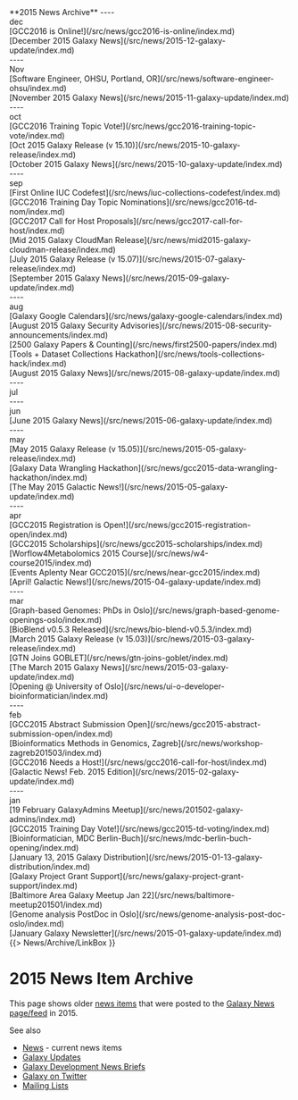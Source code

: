 <div class='linkbox'>
**2015 News Archive**
----
<div class='right'>dec</div>
[GCC2016 is Online!](/src/news/gcc2016-is-online/index.md)<br />
[December 2015 Galaxy News](/src/news/2015-12-galaxy-update/index.md)<br />
----
<div class='right'>Nov</div>
[Software Engineer, OHSU, Portland, OR](/src/news/software-engineer-ohsu/index.md)<br />
[November 2015 Galaxy News](/src/news/2015-11-galaxy-update/index.md)<br />
----
<div class='right'>oct</div>
[GCC2016 Training Topic Vote!](/src/news/gcc2016-training-topic-vote/index.md)<br />
[Oct 2015 Galaxy Release (v 15.10)](/src/news/2015-10-galaxy-release/index.md)<br />
[October 2015 Galaxy News](/src/news/2015-10-galaxy-update/index.md)<br />
----
<div class='right'>sep</div>
[First Online IUC Codefest](/src/news/iuc-collections-codefest/index.md)<br />
[GCC2016 Training Day Topic Nominations](/src/news/gcc2016-td-nom/index.md)<br />
[GCC2017 Call for Host Proposals](/src/news/gcc2017-call-for-host/index.md)<br />
[Mid 2015 Galaxy CloudMan Release](/src/news/mid2015-galaxy-cloudman-release/index.md)<br />
[July 2015 Galaxy Release (v 15.07)](/src/news/2015-07-galaxy-release/index.md)<br />
[September 2015 Galaxy News](/src/news/2015-09-galaxy-update/index.md)<br />
----
<div class='right'>aug</div>
[Galaxy Google Calendars](/src/news/galaxy-google-calendars/index.md)<br />
[August 2015 Galaxy Security Advisories](/src/news/2015-08-security-announcements/index.md)<br />
[2500 Galaxy Papers & Counting](/src/news/first2500-papers/index.md)<br />
[Tools + Dataset Collections Hackathon](/src/news/tools-collections-hack/index.md)<br />
[August 2015 Galaxy News](/src/news/2015-08-galaxy-update/index.md)<br />
----
<div class='right'>jul</div>
----
<div class='right'>jun</div>
[June 2015 Galaxy News](/src/news/2015-06-galaxy-update/index.md)<br />
----
<div class='right'>may</div>
[May 2015 Galaxy Release (v 15.05)](/src/news/2015-05-galaxy-release/index.md)<br />
[Galaxy Data Wrangling Hackathon](/src/news/gcc2015-data-wrangling-hackathon/index.md)<br />
[The May 2015 Galactic News!](/src/news/2015-05-galaxy-update/index.md)<br />
----
<div class='right'>apr</div>
[GCC2015 Registration is Open!](/src/news/gcc2015-registration-open/index.md)<br />
[GCC2015 Scholarships](/src/news/gcc2015-scholarships/index.md)<br />
[Worflow4Metabolomics 2015 Course](/src/news/w4-course2015/index.md)<br />
[Events Aplenty Near GCC2015](/src/news/near-gcc2015/index.md)<br />
[April! Galactic News!](/src/news/2015-04-galaxy-update/index.md)<br />
----
<div class='right'>mar</div>
[Graph-based Genomes: PhDs in Oslo](/src/news/graph-based-genome-openings-oslo/index.md)<br />
[BioBlend v0.5.3 Released](/src/news/bio-blend-v0.5.3/index.md)<br />
[March 2015 Galaxy Release (v 15.03)](/src/news/2015-03-galaxy-release/index.md)<br />
[GTN Joins GOBLET](/src/news/gtn-joins-goblet/index.md)<br />
[The March 2015 Galaxy News](/src/news/2015-03-galaxy-update/index.md)<br />
[Opening @ University of Oslo](/src/news/ui-o-developer-bioinformatician/index.md)<br />
----
<div class='right'>feb</div>
[GCC2015 Abstract Submission Open](/src/news/gcc2015-abstract-submission-open/index.md)<br />
[Bioinformatics Methods in Genomics, Zagreb](/src/news/workshop-zagreb201503/index.md)<br />
[GCC2016 Needs a Host!](/src/news/gcc2016-call-for-host/index.md)<br />
[Galactic News! Feb. 2015 Edition](/src/news/2015-02-galaxy-update/index.md)<br />
----
<div class='right'>jan</div>
[19 February GalaxyAdmins Meetup](/src/news/201502-galaxy-admins/index.md)<br />
[GCC2015 Training Day Vote!](/src/news/gcc2015-td-voting/index.md)<br />
[Bioinformatician, MDC Berlin-Buch](/src/news/mdc-berlin-buch-opening/index.md)<br />
[January 13, 2015 Galaxy Distribution](/src/news/2015-01-13-galaxy-distribution/index.md)<br />
[Galaxy Project Grant Support](/src/news/galaxy-project-grant-support/index.md)<br />
[Baltimore Area Galaxy Meetup Jan 22](/src/news/baltimore-meetup201501/index.md)<br />
[Genome analysis PostDoc in Oslo](/src/news/genome-analysis-post-doc-oslo/index.md)<br />
[January Galaxy Newsletter](/src/news/2015-01-galaxy-update/index.md)<br />
</div>
{{> News/Archive/LinkBox }}

# 2015 News Item Archive

This page shows older [news items](/src/news/index.md) that were posted to the [Galaxy News page/feed](/src/news/index.md) in 2015.

See also 
* [News](/src/news/index.md) - current news items
* [Galaxy Updates](/src/galaxy-updates/index.md)
* [Galaxy Development News Briefs](/src/docs/index.md)
* [Galaxy on Twitter](/src/galaxy-on-twitter/index.md)
* [Mailing Lists](/src/mailing-lists/index.md)

<div class='newsItemList'>
 

